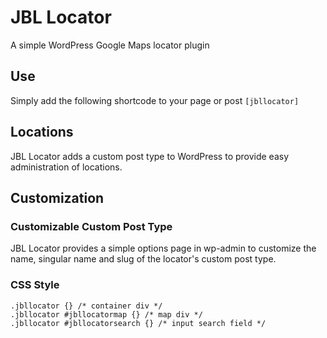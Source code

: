 # JBL Locator
A simple WordPress Google Maps locator plugin

## Use
Simply add the following shortcode to your page or post ```[jbllocator]```

## Locations
JBL Locator adds a custom post type to WordPress to provide easy administration of locations.

## Customization

### Customizable Custom Post Type
JBL Locator provides a simple options page in wp-admin to customize the name, singular name and slug of the locator's custom post type.

### CSS Style
```
.jbllocator {} /* container div */
.jbllocator #jbllocatormap {} /* map div */
.jbllocator #jbllocatorsearch {} /* input search field */
```

